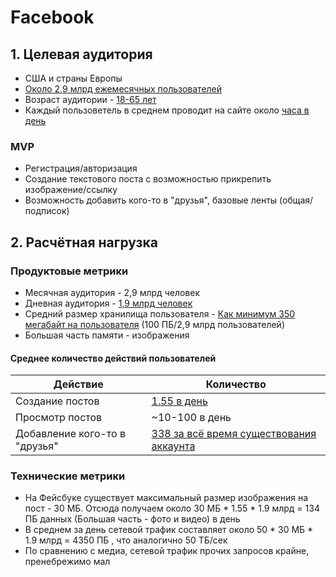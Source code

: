 # Facebook
## 1. Целевая аудитория
- США и страны Европы
- [Около 2,9 млрд ежемесячных пользователей](https://www.statista.com/statistics/264810/number-of-monthly-active-facebook-users-worldwide/)
- Возраст аудитории - [18-65 лет](https://www.statista.com/statistics/187549/facebook-distribution-of-users-age-group-usa/)
- Каждый пользоветель в среднем проводит на сайте около [часа в день](https://www.forbes.com/sites/petersuciu/2021/06/24/americans-spent-more-than-1300-hours-on-social-media/?sh=2b30297a2547)
### MVP
- Регистрация/авторизация
- Создание текстового поста с возможностью прикрепить изображение/ссылку
- Возможность добавить кого-то в "друзья", базовые ленты (общая/подписок)
## 2. Расчётная нагрузка
### Продуктовые метрики
- Месячная аудитория - 2,9 млрд человек
- Дневная аудитория - [1,9 млрд человек](https://www.statista.com/statistics/346167/facebook-global-dau/)
- Средний размер хранилища пользователя - [Как минимум 350 мегабайт на пользователя](https://www.statista.com/statistics/346167/facebook-global-dau/) (100 ПБ/2,9 млрд пользователей)
- Большая часть памяти - изображения
#### Среднее количество действий пользователей
| Действие      | Количество    |
| ------------- |---------------|
| Создание постов      | [1.55 в день](https://blog.hootsuite.com/facebook-statistics/)|
| Просмотр постов      | ~10-100 в день      |
| Добавление кого-то в "друзья" | [338 за всё время существования аккаунта](https://www.pewresearch.org/fact-tank/2014/02/03/what-people-like-dislike-about-facebook/)|

### Технические метрики
- На Фейсбуке существует максимальный размер изображения на пост - 30 МБ. Отсюда получаем около 30 МБ * 1.55 * 1.9 млрд = 134 ПБ данных (Большая часть - фото и видео) в день
- В среднем за день сетевой трафик составляет около 50 * 30 МБ * 1.9 млрд = 4350 ПБ , что аналогично 50 ТБ/сек
- По сравнению с медиа, сетевой трафик прочих запросов крайне, пренебрежимо мал

